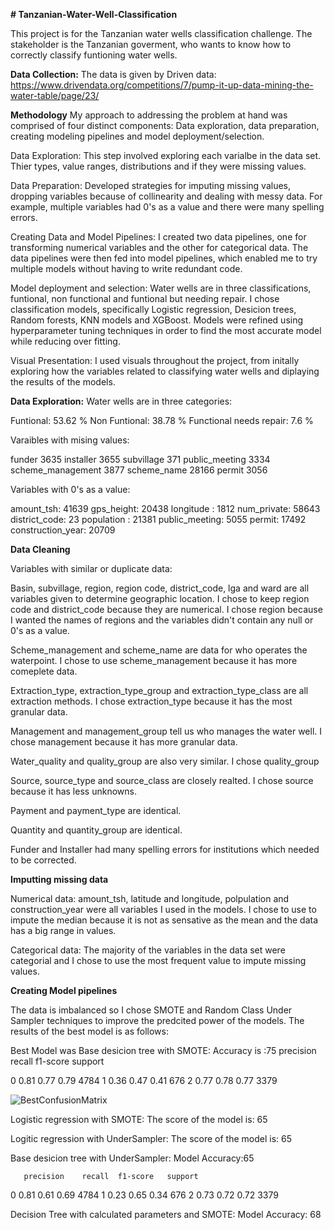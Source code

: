 **# Tanzanian-Water-Well-Classification**

This project is for the Tanzanian water wells classification challenge. The stakeholder is the Tanzanian goverment, who wants to know how to correctly classify funtioning water wells. 

**Data Collection:**
The data is given by Driven data: 
https://www.drivendata.org/competitions/7/pump-it-up-data-mining-the-water-table/page/23/

**Methodology**
My approach to addressing the problem at hand was comprised of four distinct components: Data exploration, data preparation, creating modeling pipelines and model deployment/selection.

Data Exploration: This step involved exploring each varialbe in the data set. Thier types, value ranges, distributions and if they were missing values.

Data Preparation: Developed strategies for imputing missing values, dropping variables because of collinearity and dealing with messy data. For example, multiple variables had 0's as a value and there were many spelling errors. 

Creating Data and Model Pipelines: I created two data pipelines, one for transforming numerical variables and the other for categorical data. The data pipelines were then fed into model pipelines, which enabled me to try multiple models without having to write redundant code. 

Model deployment and selection: Water wells are in three classifications, funtional, non functional and funtional but needing repair. I chose classification models, specifically Logistic regression, Desicion trees, Random forests, KNN models and XGBoost. Models were refined using hyperparameter tuning techniques in order to find the most accurate model while reducing over fitting. 

Visual Presentation: I used visuals throughout the project, from initally exploring how the variables related to classifying water wells and diplaying the results of the models.

**Data Exploration:** 
Water wells are in three categories:

Funtional: 53.62 %
Non Funtional: 38.78 %
Functional needs repair: 7.6 %

Varaibles with mising values:

funder                    3635
installer                 3655
subvillage                 371
public_meeting            3334
scheme_management         3877
scheme_name              28166
permit                    3056

Variables with 0's as a value:
 
amount_tsh:         41639
gps_height:         20438
longitude :         1812
num_private:        58643
district_code:      23
population   :      21381
public_meeting:     5055
permit:             17492
construction_year:  20709

**Data Cleaning**

Variables with similar or duplicate data:

Basin, subvillage, region, region code, district_code, lga and ward are all variables given to determine geographic location. I chose to keep region code and district_code because they are numerical. I chose region because I wanted the names of regions and the variables didn't contain any null or 0's as a value. 

Scheme_management and scheme_name are data for who operates the waterpoint. I chose to use scheme_management because it has more comeplete data.

Extraction_type, extraction_type_group and extraction_type_class are all extraction methods. I chose extraction_type because it has the most granular data. 

Management and management_group tell us who manages the water well. I chose management because it has more granular data. 

Water_quality and quality_group are also very similar. I chose quality_group 

Source, source_type and source_class are closely realted. I chose source because it has less unknowns.

Payment and payment_type are identical.

Quantity and quantity_group are identical. 

Funder and Installer had many spelling errors for institutions which needed to be corrected.

**Imputting missing data**

Numerical data: amount_tsh, latitude and longitude, polpulation and construction_year were all variables I used in the models. I chose to use to impute the median because it is not as sensative as the mean and the data has a big range in values.

Categorical data: The majority of the variables in the data set were categorial and I chose to use the most frequent value to impute missing values.

**Creating Model pipelines**

The data is imbalanced so I chose SMOTE and Random Class Under Sampler techniques to improve the predcited power of the models. The results of the best model is as follows:

Best Model was Base desicion tree with SMOTE:
Accuracy is :75
      precision    recall  f1-score   support

0       0.81      0.77      0.79      4784
1       0.36      0.47      0.41       676
2       0.77      0.78      0.77      3379


![BestConfusionMatrix](https://user-images.githubusercontent.com/115169255/211086917-acf6139a-2ebb-429b-a72f-2249f67ed95c.png)



Logistic regression with SMOTE:
The score of the model is: 65 





Logitic regression with UnderSampler:
The score of the model is: 65












Base desicion tree with UnderSampler:
Model Accuracy:65

       precision    recall  f1-score   support

0       0.81      0.61      0.69      4784
1       0.23      0.65      0.34       676
2       0.73      0.72      0.72      3379





Decision Tree with calculated parameters and SMOTE:
Model Accuracy: 68
